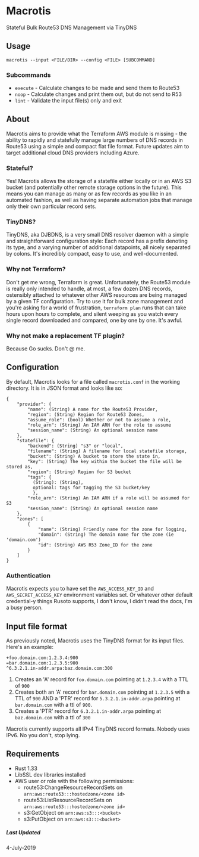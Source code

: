# Macrotis
Stateful Bulk Route53 DNS Management via TinyDNS

## Usage
`macrotis --input <FILE/DIR> --config <FILE> [SUBCOMMAND]`

### Subcommands
* `execute` - Calculate changes to be made and send them to Route53
* `noop` - Calculate changes and print them out, but do not send to R53
* `lint` - Validate the input file(s) only and exit

## About
Macrotis aims to provide what the Terraform AWS module is missing - the ability
to rapidly and statefully manage large numbers of DNS records in Route53 using
a simple and compact flat file format.  Future updates aim to target additional
cloud DNS providers including Azure.

### Stateful?
Yes!  Macrotis allows the storage of a statefile either locally or in an AWS S3
bucket (and potentially other remote storage options in the future).  This 
means you can manage as many or as few records as you like in an automated
fashion, as well as having separate automation jobs that manage only their
own particular record sets.

### TinyDNS?
TinyDNS, aka DJBDNS, is a very small DNS resolver daemon with a simple and
straightforward configuration style: Each record has a prefix denoting its
type, and a varying number of additional datapoints, all nicely separated 
by colons.  It's incredibly compact, easy to use, and well-documented.

### Why not Terraform?
Don't get me wrong, Terraform is great.  Unfortunately, the Route53 module
is really only intended to handle, at most, a few dozen DNS records, 
ostensibly attached to whatever other AWS resources are being managed by a
given TF configuration.  Try to use it for bulk zone management and you're 
asking for a world of frustration, `terraform plan` runs that can take
hours upon hours to complete, and silent weeping as you watch every single
record downloaded and compared, one by one by one. It's awful.

### Why not make a replacement TF plugin?
Because Go sucks. Don't @ me.


## Configuration
By default, Macrotis looks for a file called `macrotis.conf` in the working
directory.  It is in JSON format and looks like so:

```
{
    "provider": {
        "name": (String) A name for the Route53 Provider,
        "region": (String) Region for Route53 Zones,
        "assume_role": (bool) Whether or not to assume a role,
        "role_arn": (String) An IAM ARN for the role to assume
        "session_name": (String) An optional session name
    },
    "statefile": {
        "backend": (String) "s3" or "local",
        "filename": (String) A filename for local statefile storage,
        "bucket": (String) A bucket to store the state in,
        "key": (String) The key within the bucket the file will be stored as,
        "region": (String) Region for S3 bucket
        "tags": {
          (String): (String),
          optional: tags for tagging the S3 bucket/key
          },
        "role_arn": (String) An IAM ARN if a role will be assumed for S3
        "session_name": (String) An optional session name
    },
    "zones": [
        {
            "name": (String) Friendly name for the zone for logging,
            "domain": (String) The domain name for the zone (ie 'domain.com')
            "id": (String) AWS R53 Zone_ID for the zone
        }
    ]
}
```

### Authentication
Macrotis expects you to have set the `AWS_ACCESS_KEY_ID` and 
`AWS_SECRET_ACCESS_KEY` environment variables set.  Or whatever other 
default credential-y things Rusoto supports, I don't know, I didn't read the
docs, I'm a busy person.


## Input file format
As previously noted, Macrotis uses the TinyDNS format for its input files.
Here's an example:

```
+foo.domain.com:1.2.3.4:900
=bar.domain.com:1.2.3.5:900
^6.3.2.1.in-addr.arpa:baz.domain.com:300
```

1. Creates an 'A' record for `foo.domain.com` pointing at `1.2.3.4` with a 
TTL of `900`
2. Creates both an 'A' record for `bar.domain.com` pointing at `1.2.3.5` 
with a TTL of `900` AND a 'PTR' record for `5.3.2.1.in-addr.arpa` pointing
at `bar.domain.com` with a ttl of `900`.
3. Creates a 'PTR' record for `6.3.2.1.in-addr.arpa` pointing at
`baz.domain.com` with a ttl of `300`

Macrotis currently supports all IPv4 TinyDNS record formats.  Nobody uses IPv6.
No you don't, stop lying.

## Requirements
* Rust 1.33
* LibSSL dev libraries installed
* AWS user or role with the following permissions:
  * route53:ChangeResourceRecordSets on `arn:aws:route53:::hostedzone/<zone id>`
  * route53:ListResourceRecordSets on `arn:aws:route53:::hostedzone/<zone id>`
  * s3:GetObject on `arn:aws:s3:::<bucket>`
  * s3:PutObject on `arn:aws:s3:::<bucket>`

##### Last Updated
4-July-2019
